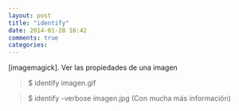 ```yaml
---
layout: post
title: "identify"
date: 2014-01-28 16:42
comments: true
categories: 
---
```

[imagemagick]. Ver las propiedades de una imagen

>$ identify imagen.gif 

>$ identify -verbose imagen.jpg   (Con mucha más información)

